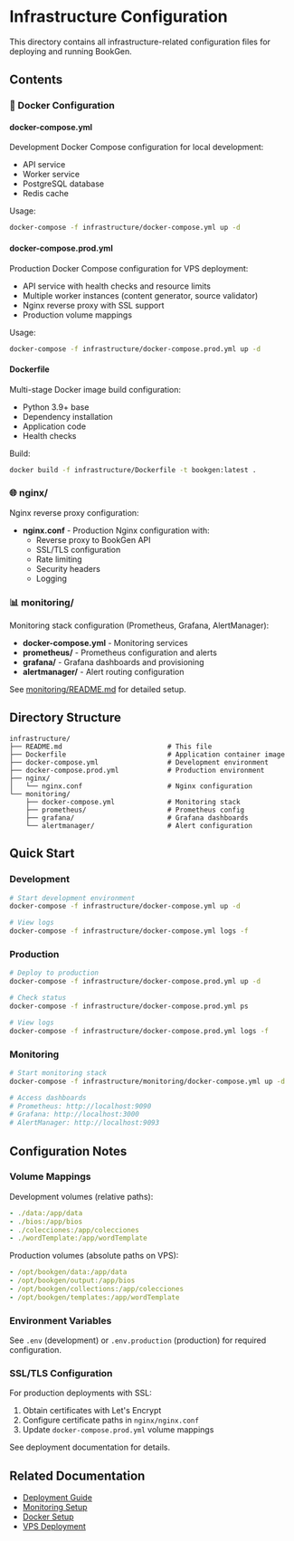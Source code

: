# Infrastructure Configuration

This directory contains all infrastructure-related configuration files for deploying and running BookGen.

## Contents

### 🐳 Docker Configuration

#### docker-compose.yml
Development Docker Compose configuration for local development:
- API service
- Worker service
- PostgreSQL database
- Redis cache

Usage:
```bash
docker-compose -f infrastructure/docker-compose.yml up -d
```

#### docker-compose.prod.yml
Production Docker Compose configuration for VPS deployment:
- API service with health checks and resource limits
- Multiple worker instances (content generator, source validator)
- Nginx reverse proxy with SSL support
- Production volume mappings

Usage:
```bash
docker-compose -f infrastructure/docker-compose.prod.yml up -d
```

#### Dockerfile
Multi-stage Docker image build configuration:
- Python 3.9+ base
- Dependency installation
- Application code
- Health checks

Build:
```bash
docker build -f infrastructure/Dockerfile -t bookgen:latest .
```

### 🌐 nginx/
Nginx reverse proxy configuration:
- **nginx.conf** - Production Nginx configuration with:
  - Reverse proxy to BookGen API
  - SSL/TLS configuration
  - Rate limiting
  - Security headers
  - Logging

### 📊 monitoring/
Monitoring stack configuration (Prometheus, Grafana, AlertManager):
- **docker-compose.yml** - Monitoring services
- **prometheus/** - Prometheus configuration and alerts
- **grafana/** - Grafana dashboards and provisioning
- **alertmanager/** - Alert routing configuration

See [monitoring/README.md](monitoring/README.md) for detailed setup.

## Directory Structure

```
infrastructure/
├── README.md                          # This file
├── Dockerfile                         # Application container image
├── docker-compose.yml                 # Development environment
├── docker-compose.prod.yml            # Production environment
├── nginx/
│   └── nginx.conf                     # Nginx configuration
└── monitoring/
    ├── docker-compose.yml             # Monitoring stack
    ├── prometheus/                    # Prometheus config
    ├── grafana/                       # Grafana dashboards
    └── alertmanager/                  # Alert configuration
```

## Quick Start

### Development
```bash
# Start development environment
docker-compose -f infrastructure/docker-compose.yml up -d

# View logs
docker-compose -f infrastructure/docker-compose.yml logs -f
```

### Production
```bash
# Deploy to production
docker-compose -f infrastructure/docker-compose.prod.yml up -d

# Check status
docker-compose -f infrastructure/docker-compose.prod.yml ps

# View logs
docker-compose -f infrastructure/docker-compose.prod.yml logs -f
```

### Monitoring
```bash
# Start monitoring stack
docker-compose -f infrastructure/monitoring/docker-compose.yml up -d

# Access dashboards
# Prometheus: http://localhost:9090
# Grafana: http://localhost:3000
# AlertManager: http://localhost:9093
```

## Configuration Notes

### Volume Mappings

Development volumes (relative paths):
```yaml
- ./data:/app/data
- ./bios:/app/bios
- ./colecciones:/app/colecciones
- ./wordTemplate:/app/wordTemplate
```

Production volumes (absolute paths on VPS):
```yaml
- /opt/bookgen/data:/app/data
- /opt/bookgen/output:/app/bios
- /opt/bookgen/collections:/app/colecciones
- /opt/bookgen/templates:/app/wordTemplate
```

### Environment Variables

See `.env` (development) or `.env.production` (production) for required configuration.

### SSL/TLS Configuration

For production deployments with SSL:
1. Obtain certificates with Let's Encrypt
2. Configure certificate paths in `nginx/nginx.conf`
3. Update `docker-compose.prod.yml` volume mappings

See deployment documentation for details.

## Related Documentation

- [Deployment Guide](../docs/operations/deployment.md)
- [Monitoring Setup](monitoring/README.md)
- [Docker Setup](../docs/technical/components/DOCKER_README.md)
- [VPS Deployment](../docs/technical/deployment/VPS_SETUP.md)
